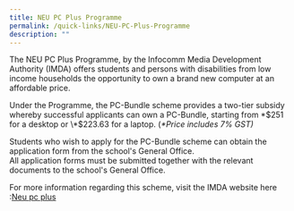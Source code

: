 ```yaml
---
title: NEU PC Plus Programme
permalink: /quick-links/NEU-PC-Plus-Programme
description: ""
---
```

The NEU PC Plus Programme, by the Infocomm Media Development Authority (IMDA) offers students and persons with disabilities from low income households the opportunity to own a brand new computer at an affordable price.  
  
Under the Programme, the PC-Bundle scheme provides a two-tier subsidy whereby successful applicants can own a PC-Bundle, starting from \*$251 for a desktop or \*$223.63 for a laptop. (_\*Price includes 7% GST)_  
  
Students who wish to apply for the PC-Bundle scheme can obtain the application form from the school's General Office.  
All application forms must be submitted together with the relevant documents to the school's General Office.  
  
For more information regarding this scheme, visit the IMDA website here :[Neu pc plus](https://www.imda.gov.sg/programme-listing/neu-pc-plus)